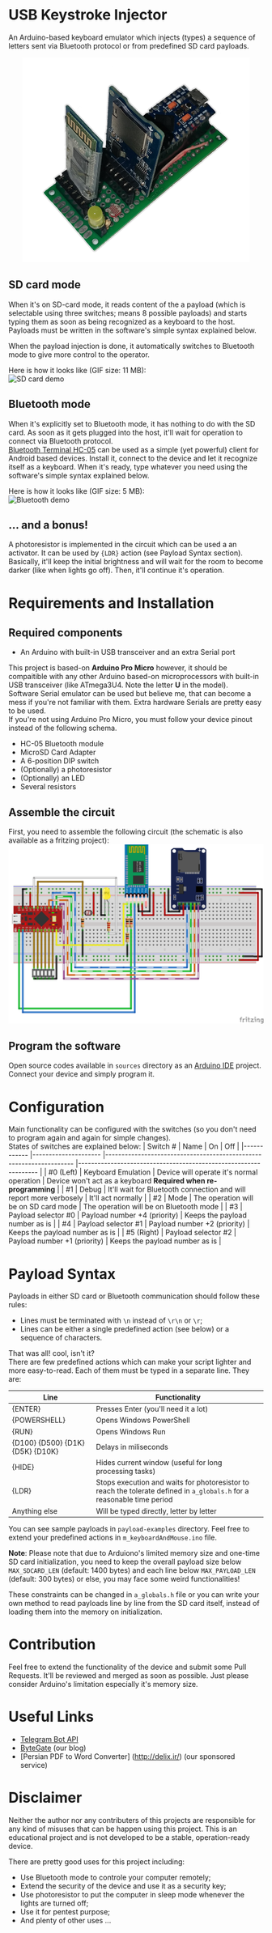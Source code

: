 # USB Keystroke Injector
An Arduino-based keyboard emulator which injects (types) a sequence of letters sent via Bluetooth protocol or from predefined SD card payloads.
<p align="center">
<img src="https://raw.githubusercontent.com/AmirrezaNasiri/usb-keystroke-injector/master/assets/USB-Keystroke-Injector.png" width="450">
</p>

## SD card mode
When it's on SD-card mode, it reads content of the a payload (which is selectable using three switches; means 8 possible payloads) and starts typing them as soon as being recognized as a keyboard to the host.
Payloads must be written in the software's simple syntax explained below.

When the payload injection is done, it automatically switches to Bluetooth mode to give more control to the operator.

Here is how it looks like (GIF size: 11 MB):  
![SD card demo](assets/sd-card-mode-demo.gif)

## Bluetooth mode
When it's explicitly set to Bluetooth mode, it has nothing to do with the SD card. As soon as it gets plugged into the host, it'll wait for operation to connect via Bluetooth protocol.  
[Bluetooth Terminal HC-05](https://play.google.com/store/apps/details?id=project.bluetoothterminal) can be used as a simple (yet powerful) client for Android based devices. Install it, connect to the device and let it recognize itself as a keyboard. When it's ready, type whatever you need using the software's simple syntax explained below.

Here is how it looks like (GIF size: 5 MB):  
![Bluetooth demo](assets/bluetooth-mode-demo.gif)

## ... and a bonus!
A photoresistor is implemented in the circuit which can be used a an activator. It can be used by `{LDR}` action (see Payload Syntax section).
Basically, it'll keep the initial brightness and will wait for the room to become darker (like when lights go off). Then, it'll continue it's operation.


# Requirements and Installation

## Required components
* An Arduino with built-in USB transceiver and an extra Serial port 


This project is based-on **Arduino Pro Micro** however, it should be compaitible with any other Arduino based-on microprocessors with built-in USB transceiver (like ATmega3U4. Note the letter **U** in the model).  
Software Serial emulator can be used but believe me, that can become a mess if you're not familiar with them. Extra hardware Serials are pretty easy to be used.  
If you're not using Arduino Pro Micro, you must follow your device pinout instead of the following schema.

* HC-05 Bluetooth module
* MicroSD Card Adapter
* A 6-position DIP switch
* (Optionally) a photoresistor
* (Optionally) an LED 
* Several resistors

## Assemble the circuit
First, you need to assemble the following circuit (the schematic is also available as a fritzing project):  
![Schematic](schematic/USB-Keystroke-Injector.png)

## Program the software
Open source codes available in `sources` directory as an [Arduino IDE](https://www.arduino.cc/en/Main/Software) project. Connect your device and simply program it.

# Configuration
Main functionality can be configured with the switches (so you don't need to program again and again for simple changes).  
States of switches are explained below:
| Switch #   	| Name                	| On                                                                 	| Off                                                             	|
|------------	|---------------------	|--------------------------------------------------------------------	|-----------------------------------------------------------------	|
| #0 (Left)  	| Keyboard Emulation  	| Device will operate it's normal operation                          	| Device won't act as a keyboard **Required when re-programming** 	|
| #1         	| Debug               	| It'll wait for Bluetooth connection and will report more verbosely 	| It'll act normally                                              	|
| #2         	| Mode                	| The operation will be on SD card mode                              	| The operation will be on Bluetooth mode                         	|
| #3         	| Payload selector #0 	| Payload number +4 (priority)                                       	| Keeps the payload number as is                                  	|
| #4         	| Payload selector #1 	| Payload number +2 (priority)                                       	| Keeps the payload number as is                                  	|
| #5 (Right) 	| Payload selector #2 	| Payload number +1 (priority)                                       	| Keeps the payload number as is                                  	|



# Payload Syntax
Payloads in either SD card or Bluetooth communication should follow these rules:
* Lines must be terminated with `\n` instead of `\r\n` or `\r`;
* Lines can be either a single predefined action (see below) or a sequence of characters.

That was all! cool, isn't it?  
There are few predefined actions which can make your script lighter and more easy-to-read. Each of them must be typed in a separate line. They are:

| Line                             	| Functionality                                                                                                           	|
|----------------------------------	|-------------------------------------------------------------------------------------------------------------------------	|
| {ENTER}                          	| Presses Enter (you'll need it a lot)                                                                                    	|
| {POWERSHELL}                     	| Opens Windows PowerShell                                                                                                	|
| {RUN}                            	| Opens Windows Run                                                                                                       	|
| {D100} {D500} {D1K} {D5K} {D10K} 	| Delays in miliseconds                                                                                                   	|
| {HIDE}                           	| Hides current window (useful for long processing tasks)                                                                 	|
| {LDR}                            	| Stops execution and waits for photoresistor to reach the tolerate defined in `a_globals.h` for a reasonable time period 	|
| Anything else                    	| Will be typed directly, letter by letter                                                                                	|

You can see sample payloads in `payload-examples` directory.
Feel free to extend your predefined actions in `m_keyboardAndMouse.ino` file.


**Note**: Please note that due to Arduiono's limited memory size and one-time SD card initialization, you need to keep the overall payload size below `MAX_SDCARD_LEN` (default: 1400 bytes) and each line below `MAX_PAYLOAD_LEN` (default: 300 bytes) or else, you may face some weird functionalities!

These constraints can be changed in `a_globals.h` file or you can write your own method to read payloads line by line from the SD card itself, instead of loading them into the memory on initialization.

# Contribution
Feel free to extend the functionality of the device and submit some Pull Requests. It'll be reviewed and merged as soon as possible. Just please consider Arduino's limitation especially it's memory size.

# Useful Links
* [Telegram Bot API](https://core.telegram.org/bots/api)
* [ByteGate](https://bytegate.ir/) (our blog)
* [Persian PDF to Word Converter] (http://delix.ir/) (our sponsored service)

# Disclaimer
Neither the author nor any contributers of this projects are responsible for any kind of misuses that can be happen using this project. This is an educational project and is not developed to be a stable, operation-ready device.

There are pretty good uses for this project including:
* Use Bluetooth mode to controle your computer remotely;
* Extend the security of the device and use it as a security key;
* Use photoresistor to put the computer in sleep mode whenever the lights are turned off;
* Use it for pentest purpose;
* And plenty of other uses ...

